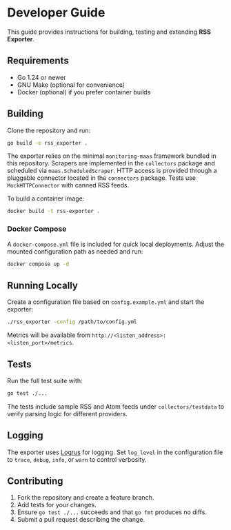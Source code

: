 # Developer Guide

This guide provides instructions for building, testing and extending **RSS Exporter**.

## Requirements

- Go 1.24 or newer
- GNU Make (optional for convenience)
- Docker (optional) if you prefer container builds

## Building

Clone the repository and run:

```bash
go build -o rss_exporter .
```

The exporter relies on the minimal `monitoring-maas` framework bundled in this
repository. Scrapers are implemented in the `collectors` package and scheduled
via `maas.ScheduledScraper`. HTTP access is provided through a pluggable
connector located in the `connectors` package. Tests use `MockHTTPConnector`
with canned RSS feeds.

To build a container image:

```bash
docker build -t rss-exporter .
```

### Docker Compose

A `docker-compose.yml` file is included for quick local deployments. Adjust the
mounted configuration path as needed and run:

```bash
docker compose up -d
```

## Running Locally

Create a configuration file based on `config.example.yml` and start the exporter:

```bash
./rss_exporter -config /path/to/config.yml
```

Metrics will be available from `http://<listen_address>:<listen_port>/metrics`.

## Tests

Run the full test suite with:

```bash
go test ./...
```

The tests include sample RSS and Atom feeds under `collectors/testdata` to verify parsing logic for different providers.

## Logging

The exporter uses [Logrus](https://github.com/sirupsen/logrus) for logging. Set `log_level` in the configuration file to `trace`, `debug`, `info`, or `warn` to control verbosity.

## Contributing

1. Fork the repository and create a feature branch.
2. Add tests for your changes.
3. Ensure `go test ./...` succeeds and that `go fmt` produces no diffs.
4. Submit a pull request describing the change.

